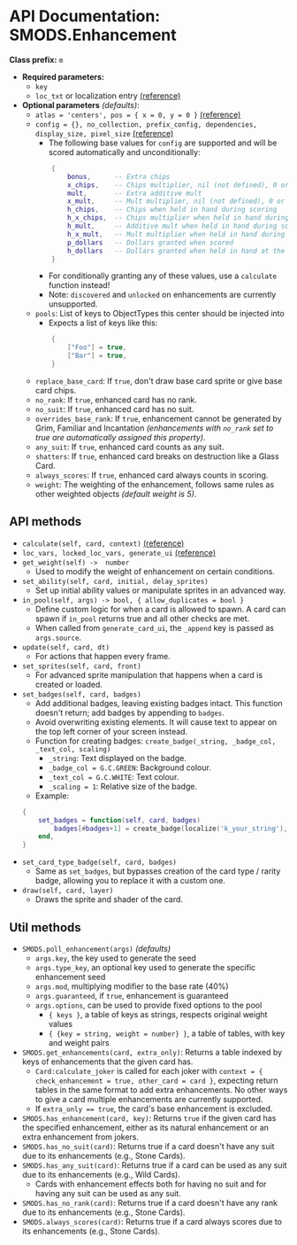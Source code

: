 # API Documentation: SMODS.Enhancement
**Class prefix:** `m`
- **Required parameters:**
    - `key`
    - `loc_txt` or localization entry [(reference)](https://github.com/Steamodded/smods/wiki/Localization)
- **Optional parameters** *(defaults)*:
    - `atlas = 'centers', pos = { x = 0, y = 0 }` [(reference)](https://github.com/Steamodded/smods/wiki/SMODS.Atlas#applying-textures-to-cards)
    - `config = {}, no_collection, prefix_config, dependencies, display_size, pixel_size` [(reference)](https://github.com/Steamodded/smods/wiki/API-Documentation#common-parameters)
        - The following base values for `config` are supported and will be scored automatically and unconditionally:
        ```lua
            {
                bonus,      -- Extra chips
                x_chips,    -- Chips multiplier, nil (not defined), 0 or 1 is treated as 1.
                mult,       -- Extra additive mult
                x_mult,     -- Mult multiplier, nil (not defined), 0 or 1 is treated as 1.
                h_chips,    -- Chips when held in hand during scoring
                h_x_chips,  -- Chips multiplier when held in hand during scoring, nil (not defined), 0 or 1 is treated as 1.
                h_mult,     -- Additive mult when held in hand during scoring
                h_x_mult,   -- Mult multiplier when held in hand during scoring, nil (not defined), 0 or 1 is treated as 1.
                p_dollars   -- Dollars granted when scored
                h_dollars   -- Dollars granted when held in hand at the end of the round
            }
        ```
        - For conditionally granting any of these values, use a `calculate` function instead!
        - Note: `discovered` and `unlocked` on enhancements are currently unsupported.
    - `pools`: List of keys to ObjectTypes this center should be injected into
		-  Expects a list of keys like this:
		```lua
			{
				["Foo"] = true,
				["Bar"] = true,
			}
		```
    - `replace_base_card`: If `true`, don't draw base card sprite or give base card chips.
    - `no_rank`: If `true`, enhanced card has no rank.
    - `no_suit`: If `true`, enhanced card has no suit.
    - `overrides_base_rank`: If `true`, enhancement cannot be generated by Grim, Familiar and Incantation *(enhancements with `no_rank` set to true are automatically assigned this property)*.
    - `any_suit`: If `true`, enhanced card counts as any suit.
    - `shatters`: If `true`, enhanced card breaks on destruction like a Glass Card.
    - `always_scores`: If `true`, enhanced card always counts in scoring.
	- `weight`: The weighting of the enhancement, follows same rules as other weighted objects *(default weight is 5)*.

## API methods
- `calculate(self, card, context)` [(reference)](https://github.com/Steamodded/smods/wiki/Calculate-Functions)
- `loc_vars, locked_loc_vars, generate_ui` [(reference)](https://github.com/Steamodded/smods/wiki/Localization#Localization-functions)
- `get_weight(self) ->  number `
    - Used to modify the weight of enhancement on certain conditions.
- `set_ability(self, card, initial, delay_sprites)`
    - Set up initial ability values or manipulate sprites in an advanced way.
-  `in_pool(self, args) -> bool, { allow_duplicates = bool }`
    - Define custom logic for when a card is allowed to spawn. A card can spawn if `in_pool` returns true and all other checks are met.
    - When called from `generate_card_ui`, the `_append` key is passed as `args.source`.
- `update(self, card, dt)`
    - For actions that happen every frame.
- `set_sprites(self, card, front)`
    - For advanced sprite manipulation that happens when a card is created or loaded.
- `set_badges(self, card, badges)`
    - Add additional badges, leaving existing badges intact. This function doesn't return; add badges by appending to `badges`.
    - Avoid overwriting existing elements. It will cause text to appear on the top left corner of your screen instead.
    - Function for creating badges: `create_badge(_string, _badge_col, _text_col, scaling)`
        - `_string`: Text displayed on the badge.
        - `_badge_col = G.C.GREEN`: Background colour.
        - `_text_col = G.C.WHITE`: Text colour.
        - `_scaling = 1`: Relative size of the badge.
    - Example:
    ```lua
    {
        set_badges = function(self, card, badges)
            badges[#badges+1] = create_badge(localize('k_your_string'), G.C.RED, G.C.BLACK, 1.2 )
        end,
    }
    ```
- `set_card_type_badge(self, card, badges)`
    - Same as `set_badges`, but bypasses creation of the card type / rarity badge, allowing you to replace it with a custom one.
- `draw(self, card, layer)`
    - Draws the sprite and shader of the card.

## Util methods
- `SMODS.poll_enhancement(args)` *(defaults)*
    - `args.key`, the key used to generate the seed
    - `args.type_key`, an optional key used to generate the specific enhancement seed
    - `args.mod`, multiplying modifier to the base rate (40%)
    - `args.guaranteed`, if `true`, enhancement is guaranteed
    - `args.options`, can be used to provide fixed options to the pool
        - `{ keys }`, a table of keys as strings, respects original weight values
        - `{ {key = string, weight = number} }`, a table of tables, with key and weight pairs
- `SMODS.get_enhancements(card, extra_only)`: Returns a table indexed by keys of enhancements that the given card has.
    - `Card:calculate_joker` is called for each joker with `context = { check_enhancement = true, other_card = card }`, expecting return tables in the same format to add extra enhancements. No other ways to give a card multiple enhancements are currently supported.
    - If `extra_only == true`, the card's base enhancement is excluded.
- `SMODS.has_enhancement(card, key)`: Returns `true` if the given card has the specified enhancement, either as its natural enhancement or an extra enhancement from jokers.
- `SMODS.has_no_suit(card)`: Returns true if a card doesn't have any suit due to its enhancements (e.g., Stone Cards).
- `SMODS.has_any_suit(card)`: Returns true if a card can be used as any suit due to its enhancements (e.g., Wild Cards).
    - Cards with enhancement effects both for having no suit and for having any suit can be used as any suit.
- `SMODS.has_no_rank(card)`: Returns true if a card doesn't have any rank due to its enhancements (e.g., Stone Cards).
- `SMODS.always_scores(card)`: Returns true if a card always scores due to its enhancements (e.g., Stone Cards).
